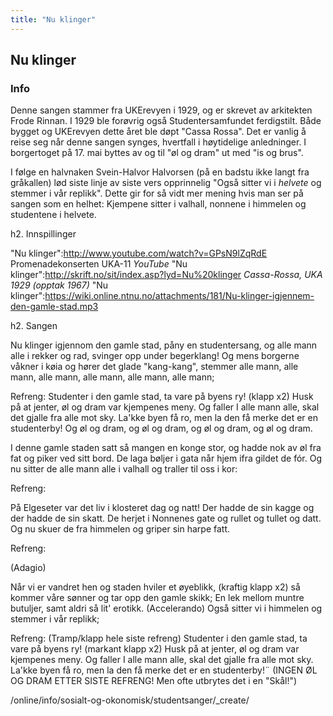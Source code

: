```yaml
---
title: "Nu klinger"
---
```


## Nu klinger

### **Info**

Denne sangen stammer fra UKErevyen i 1929, og er skrevet av arkitekten Frode Rinnan. I 1929 ble forøvrig også Studentersamfundet ferdigstilt. Både bygget og UKErevyen dette året ble døpt "Cassa Rossa". Det er vanlig å reise seg når denne sangen synges, hvertfall i høytidelige anledninger. I borgertoget på 17. mai byttes av og til "øl og dram" ut med "is og brus".

I følge en halvnaken Svein-Halvor Halvorsen (på en badstu ikke langt fra gråkallen) lød siste linje av siste vers opprinnelig "Også sitter vi i _helvete_ og stemmer i vår replikk". Dette gir for så vidt mer mening hvis man ser på sangen som en helhet: Kjempene sitter i valhall, nonnene i himmelen og studentene i helvete.

h2. Innspillinger

"Nu klinger":http://www.youtube.com/watch?v=GPsN9lZqRdE Promenadekonserten UKA-11 _YouTube_
"Nu klinger":http://skrift.no/sit/index.asp?lyd=Nu%20klinger _Cassa-Rossa, UKA 1929 (opptak 1967)_
"Nu klinger":https://wiki.online.ntnu.no/attachments/181/Nu-klinger-igjennem-den-gamle-stad.mp3 

h2. Sangen

Nu klinger igjennom den gamle stad, påny en studentersang,
og alle mann alle i rekker og rad, svinger opp under begerklang!
Og mens borgerne våkner i køia og hører det glade "kang-kang",
stemmer alle mann, alle mann, alle mann, alle mann, alle mann, alle mann;

Refreng:
Studenter i den gamle stad, ta vare på byens ry! (klapp x2)
Husk på at jenter, øl og dram var kjempenes meny. 
Og faller I alle mann alle, skal det gjalle fra alle mot sky.
La'kke byen få ro, men la den få merke det er en studenterby!
Og øl og dram, og øl og dram, og øl og dram, og øl og dram.

I denne gamle staden satt så mangen en konge stor,
og hadde nok av øl fra fat og piker ved sitt bord.
De laga bøljer i gata når hjem ifra gildet de fór.
Og nu sitter de alle mann alle i valhall og traller til oss i kor:

Refreng:

På Elgeseter var det liv i klosteret dag og natt!
Der hadde de sin kagge og der hadde de sin skatt.
De herjet i Nonnenes gate og rullet og tullet og datt.
Og nu skuer de fra himmelen og griper sin harpe fatt.

Refreng:

(Adagio)

Når vi er vandret hen og staden hviler et øyeblikk, (kraftig klapp x2)
så kommer våre sønner og tar opp den gamle skikk; 
En lek mellom muntre butuljer, samt aldri så lit' erotikk.
(Accelerando)
Også sitter vi i himmelen og stemmer i vår replikk;

Refreng:
(Tramp/klapp hele siste refreng)
Studenter i den gamle stad, ta vare på byens ry! (markant klapp x2)
Husk på at jenter, øl og dram var kjempenes meny. 
Og faller I alle mann alle, skal det gjalle fra alle mot sky.
La'kke byen få ro, men la den få merke det er en studenterby!¨
(INGEN ØL OG DRAM ETTER SISTE REFRENG! Men ofte utbrytes det i en "Skål!")











/online/info/sosialt-og-okonomisk/studentsanger/_create/
